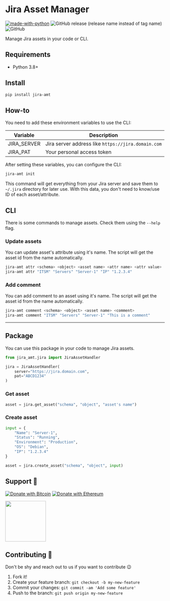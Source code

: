 # Jira Asset Manager

[![made-with-python](https://img.shields.io/badge/Made%20with-Python-1f425f.svg)](https://www.python.org/) ![GitHub release (release name instead of tag name)](https://img.shields.io/github/v/release/hatamiarash7/jira-asset-manager?sort=date) ![GitHub](https://img.shields.io/github/license/hatamiarash7/jira-asset-manager)

Manage Jira assets in your code or CLI.

## Requirements

- Python 3.8+

## Install

```bash
pip install jira-amt
```

## How-to

You need to add these environment variables to use the CLI:

| Variable    | Description                                        |
| ----------- | -------------------------------------------------- |
| JIRA_SERVER | Jira server address like `https://jira.domain.com` |
| JIRA_PAT    | Your personal access token                         |

After setting these variables, you can configure the CLI:

```bash
jira-amt init
```

This command will get everything from your Jira server and save them to `~/.jira` directory for later use. With this data, you don't need to know/use ID of each asset/attribute.

## CLI

There is some commands to manage assets. Check them using the `--help` flag.

### Update assets

You can update asset's attribute using it's name. The script will get the asset id from the name automatically.

```bash
jira-amt attr <schema> <object> <asset name> <attr name> <attr value>
jira-amt attr "ITSM" "Servers" "Server-1" "IP" "1.2.3.4"
```

### Add comment

You can add comment to an asset using it's name. The script will get the asset id from the name automatically.

```bash
jira-amt comment <schema> <object> <asset name> <comment>
jira-amt comment "ITSM" "Servers" "Server-1" "This is a comment"
```

---

## Package

You can use this package in your code to manage Jira assets.

```python
from jira_amt.jira import JiraAssetHandler

jira = JiraAssetHandler(
    server="https://jira.domain.com",
    pat="ABCD1234"
)
```

### Get asset

```python
asset = jira.get_asset("schema", "object", "asset's name")
```

### Create asset

```python
input = {
    "Name": "Server-1",
    "Status": "Running",
    "Environment": "Production",
    "OS": "Debian",
    "IP": "1.2.3.4"
}

asset = jira.create_asset("schema", "object", input)
```

## Support 💛

[![Donate with Bitcoin](https://img.shields.io/badge/Bitcoin-bc1qmmh6vt366yzjt3grjxjjqynrrxs3frun8gnxrz-orange)](https://donatebadges.ir/donate/Bitcoin/bc1qmmh6vt366yzjt3grjxjjqynrrxs3frun8gnxrz) [![Donate with Ethereum](https://img.shields.io/badge/Ethereum-0x0831bD72Ea8904B38Be9D6185Da2f930d6078094-blueviolet)](https://donatebadges.ir/donate/Ethereum/0x0831bD72Ea8904B38Be9D6185Da2f930d6078094)

<div><a href="https://payping.ir/@hatamiarash7"><img src="https://cdn.payping.ir/statics/Payping-logo/Trust/blue.svg" height="128" width="128"></a></div>

## Contributing 🤝

Don't be shy and reach out to us if you want to contribute 😉

1. Fork it!
2. Create your feature branch: `git checkout -b my-new-feature`
3. Commit your changes: `git commit -am 'Add some feature'`
4. Push to the branch: `git push origin my-new-feature`
